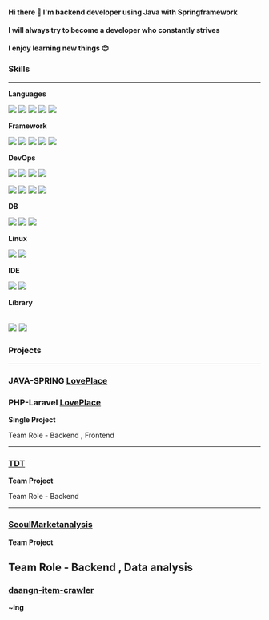 
#### Hi there  👋 I'm backend developer using Java with Springframework 

#### I will always try to become a developer who constantly strives

**I enjoy learning new things 😊**


### Skills 
-------------------
**Languages**

<img src="https://img.shields.io/badge/java-007396?style=for-the-badge&logo=java&logoColor=white"> <img src="https://img.shields.io/badge/Python-3776AB?style=for-the-badge&logo=Python&logoColor=white"> <img src="https://img.shields.io/badge/JavaScript-F7DF1E?style=for-the-badge&logo=JavaScript&logoColor=white">  <img src="https://img.shields.io/badge/html5-E34F26?style=for-the-badge&logo=javascript&logoColor=white"> <img src="https://img.shields.io/badge/css-1572B6?style=for-the-badge&logo=css3&logoColor=white"> 

**Framework** 

<img src="https://img.shields.io/badge/springboot-6DB33F?style=for-the-badge&logo=springboot&logoColor=white"> <img src="https://img.shields.io/badge/spring data jpa-6DB33F?style=for-the-badge&logo=springdatajpat&logoColor=white"> <img src="https://img.shields.io/badge/Spring Security-6DB33F?style=for-the-badge&logo=Spring Security&logoColor=white"> <img src="https://img.shields.io/badge/Spring Batch-6DB33F?style=for-the-badge&logo=Spring Batch&logoColor=white"> <img src="https://img.shields.io/badge/Flask-000000?style=for-the-badge&logo=Flask&logoColor=white">

**DevOps** 

<img src="https://img.shields.io/badge/git-F05032?style=for-the-badge&logo=git&logoColor=white"> <img src="https://img.shields.io/badge/GitHub Actions-2088FF?style=for-the-badge&logo=GitHub Actions&logoColor=white"> <img src="https://img.shields.io/badge/GitHub-181717?style=for-the-badge&logo=GitHub&logoColor=white"> <img src="https://img.shields.io/badge/codedeploy-4053D6?style=for-the-badge&logo=codedeploy&logoColor=white">

<img src="https://img.shields.io/badge/Amazon EC2-FF9900?style=for-the-badge&logo=Amazon EC2&logoColor=white"> <img src="https://img.shields.io/badge/Amazon ECS-FF9900?style=for-the-badge&logo=Amazon ECS&logoColor=white"> <img src="https://img.shields.io/badge/Amazon ECR-FF9900?style=for-the-badge&logo=Amazon ECR&logoColor=white"> <img src="https://img.shields.io/badge/Docker-2496ED?style=for-the-badge&logo=Docker&logoColor=white">

**DB**

<img src="https://img.shields.io/badge/mysql-1572B6?style=for-the-badge&logo=mysql&logoColor=white"> <img src="https://img.shields.io/badge/MariaDB-003545?style=for-the-badge&logo=MariaDB&logoColor=white"> <img src="https://img.shields.io/badge/Redis-DC382D?style=for-the-badge&logo=Redis&logoColor=white"> 


**Linux** 

<img src="https://img.shields.io/badge/ubuntu-FCC624?style=for-the-badge&logo=ubuntu&logoColor=black"> <img src="https://img.shields.io/badge/CentOS-262577?style=for-the-badge&logo=CentOS&logoColor=black">


**IDE** 

<img src="https://img.shields.io/badge/IntelliJ IDEA-1572B6?style=for-the-badge&logo=IntelliJ IDEA&logoColor=white"> <img src="https://img.shields.io/badge/Visual Studio Code-1572B6?style=for-the-badge&logo=Visual Studio Code&logoColor=white"> 


**Library** 

<img src="https://img.shields.io/badge/thymeleaf-47A248?style=for-the-badge&logo=thymeleaf&logoColor=white"> <img src="https://img.shields.io/badge/query dsl-3776AB?style=for-the-badge&logo=query dsl&logoColor=white"> 
-----------

### Projects
-------------------
### JAVA-SPRING [LovePlace](https://github.com/jungsolsol/lovelove) 
### PHP-Laravel [LovePlace](https://github.com/jungsolsol/lovelove) 
**Single Project** 

Team Role - Backend , Frontend 

-----------
### [TDT](https://github.com/orgs/ToDoTogether-TDT/repositories)

**Team Project** 

Team Role - Backend 

-----------
### [SeoulMarketanalysis](https://github.com/jungsolsol/SeoulMarketanalysis)

**Team Project**

Team Role - Backend , Data analysis
-----------
### [daangn-item-crawler](https://github.com/jungsolsol/BatchScheduling)

**~ing**



